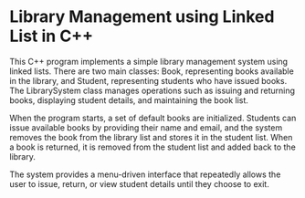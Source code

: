 # Library Management using Linked List in C++

This C++ program implements a simple library management system using linked lists. There are two main classes: Book, representing books available in the library, and Student, representing students who have issued books. The LibrarySystem class manages operations such as issuing and returning books, displaying student details, and maintaining the book list.

When the program starts, a set of default books are initialized. Students can issue available books by providing their name and email, and the system removes the book from the library list and stores it in the student list. When a book is returned, it is removed from the student list and added back to the library.

The system provides a menu-driven interface that repeatedly allows the user to issue, return, or view student details until they choose to exit.
